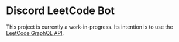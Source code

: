 # Discord LeetCode Bot


This project is currently a work-in-progress. Its intention is to use the [LeetCode GraphQL API](https://leetcode.com/graphql).
